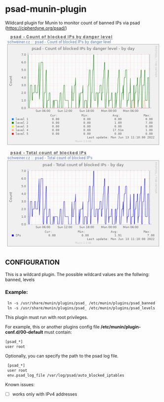 # psad-munin-plugin
Wildcard plugin for Munin to monitor count of banned IPs via psad (https://cipherdyne.org/psad/)

![graph preview](https://github.com/0xenon/psad-munin-plugin/blob/main/graph.png)

## CONFIGURATION

This is a wildcard plugin.
The possible wildcard values are the follwing: banned, levels

### Example:
```
 ln -s /usr/share/munin/plugins/psad_ /etc/munin/plugins/psad_banned
 ln -s /usr/share/munin/plugins/psad_ /etc/munin/plugins/psad_levels
```
 This plugin must run with root privileges.

 For example, this or another plugins config file **/etc/munin/plugin-conf.d/00-default** must contain:
```
[psad_*]
user root
```

Optionally, you can specify the path to the psad log file.
```
 [psad_*] 
 user root
 env.psad_log_file /var/log/psad/auto_blocked_iptables
```

Known issues:
- [ ] works only with IPv4 addresses

